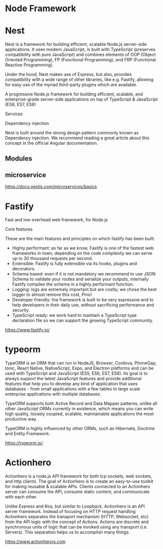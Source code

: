 # Node Framework

# Nest

Nest is a framework for building efficient, scalable Node.js server-side applications. It uses modern JavaScript, is built with TypeScript (preserves compatibility with pure JavaScript) and combines elements of OOP (Object Oriented Programming), FP (Functional Programming), and FRP (Functional Reactive Programming).

Under the hood, Nest makes use of Express, but also, provides compatibility with a wide range of other libraries, like e.g. Fastify, allowing for easy use of the myriad third-party plugins which are available.

A progressive Node.js framework for building efficient, scalable, and enterprise-grade server-side applications on top of TypeScript & JavaScript (ES6, ES7, ES8) 


Services


Dependency injection

Nest is built around the strong design pattern commonly known as Dependency injection. We recommend reading a great article about this concept in the official Angular documentation.

## Modules


## microservice 


https://docs.nestjs.com/microservices/basics


# Fastify

Fast and low overhead web framework, for Node.js

Core features

These are the main features and principles on which fastify has been built:

-   Highly performant: as far as we know, Fastify is one of the fastest web frameworks in town, depending on the code complexity we can serve up to 30 thousand requests per second.
-   Extensible: Fastify is fully extensible via its hooks, plugins and decorators.
-   Schema based: even if it is not mandatory we recommend to use JSON Schema to validate your routes and serialize your outputs, internally Fastify compiles the schema in a highly performant function.
-   Logging: logs are extremely important but are costly; we chose the best logger to almost remove this cost, Pino!
-   Developer friendly: the framework is built to be very expressive and to help developers in their daily use, without sacrificing performance and security.
-   TypeScript ready: we work hard to maintain a TypeScript type declaration file so we can support the growing TypeScript community.
	
https://www.fastify.io/

# typeorm

TypeORM is an ORM that can run in NodeJS, Browser, Cordova, PhoneGap, Ionic, React Native, NativeScript, Expo, and Electron platforms and can be used with TypeScript and JavaScript (ES5, ES6, ES7, ES8). Its goal is to always support the latest JavaScript features and provide additional features that help you to develop any kind of application that uses databases - from small applications with a few tables to large scale enterprise applications with multiple databases.

TypeORM supports both Active Record and Data Mapper patterns, unlike all other JavaScript ORMs currently in existence, which means you can write high quality, loosely coupled, scalable, maintainable applications the most productive way.

TypeORM is highly influenced by other ORMs, such as Hibernate, Doctrine and Entity Framework.

https://typeorm.io/

# Actionhero

Actionhero is a node.js API framework for both tcp sockets, web sockets, and http clients. The goal of Actionhero is to create an easy-to-use toolkit for making reusable & scalable APIs. Clients connected to an Actionhero server can consume the API, consume static content, and communicate with each other.

Unlike Express and Koa, but similar to Loopback, Actionhero is an API server framework. Instead of focusing on HTTP request handling Actionhero separates the transport mechanism (HTTP, Websocket, etc) from the API logic with the concept of Actions. Actions are discrete and synchronous units of logic that can be invoked using any transport (i.e. Servers). This separation helps us to accomplish many things.


https://www.actionherojs.com
